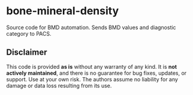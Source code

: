 # bone-mineral-density
Source code for BMD automation. Sends BMD values and diagnostic category to PACS.

## Disclaimer
This code is provided **as is** without any warranty of any kind. It is **not actively maintained**, and there is no guarantee for bug fixes, updates, or support. Use at your own risk. The authors assume no liability for any damage or data loss resulting from its use. 
